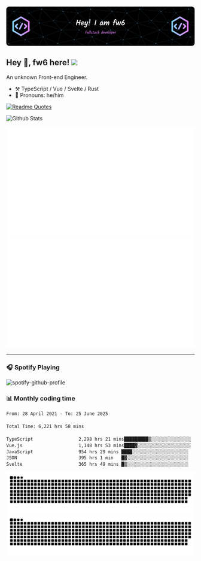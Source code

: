 ![Header](github-header-image.png)

## Hey 👋, fw6 here! <img src="https://github.githubassets.com/images/mona-whisper.gif" height="24" />


An unknown Front-end Engineer.

-   :hammer_and_pick: TypeScript / Vue / Svelte / Rust
-   :man: Pronouns: he/him


[![Readme Quotes](https://quotes-github-readme.vercel.app/api?type=horizontal&theme=algolia)](https://github.com/piyushsuthar/github-readme-quotes)



![Github Stats](https://github-readme-stats.vercel.app/api?username=fw6&bg_color=30,e96443,904e95&title_color=fff&text_color=fff)

![](https://raw.githubusercontent.com/fw6/github-stats-transparent/output/generated/overview.svg)
![](https://raw.githubusercontent.com/fw6/github-stats-transparent/output/generated/languages.svg)


---

### 🎧 Spotify Playing

<!-- ![spotify-github-profile](/img/default.svg) -->

![spotify-github-profile](https://spotify-github-profile.vercel.app/api/view.svg?uid=r6wn4hdvypv0lkzyrj0e0pjct&cover_image=true&theme=default&show_offline=true&background_color=9a10ad&interchange=true&bar_color_cover=true)



### :bar_chart: Monthly coding time 

<!--START_SECTION:waka-->

```txt
From: 28 April 2021 - To: 25 June 2025

Total Time: 6,221 hrs 58 mins

TypeScript                 2,298 hrs 21 mins█████████▒░░░░░░░░░░░░░░░   36.94 %
Vue.js                     1,148 hrs 53 mins████▓░░░░░░░░░░░░░░░░░░░░   18.47 %
JavaScript                 954 hrs 29 mins ████░░░░░░░░░░░░░░░░░░░░░   15.34 %
JSON                       395 hrs 1 min   █▓░░░░░░░░░░░░░░░░░░░░░░░   06.35 %
Svelte                     365 hrs 49 mins █▒░░░░░░░░░░░░░░░░░░░░░░░   05.88 %
```

<!--END_SECTION:waka-->




![github contribution grid snake animation](https://raw.githubusercontent.com/platane/platane/output/github-contribution-grid-snake-dark.svg#gh-dark-mode-only)![github contribution grid snake animation](https://raw.githubusercontent.com/platane/platane/output/github-contribution-grid-snake.svg#gh-light-mode-only)
